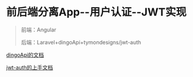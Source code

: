 # 前后端分离App--用户认证--JWT实现



>前端：Angular
>
>后端：Laravel+dingoApi+tymondesigns/jwt-auth



[dingoApi的文档](https://learnku.com/docs/dingo-api/2.0.0)

[jwt-auth的上手文档](https://jwt-auth.readthedocs.io/en/docs/quick-start/)

